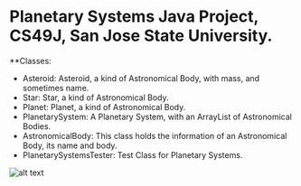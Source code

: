 # Planetary Systems Java Project, CS49J, San Jose State University.

**Classes:

- Asteroid: Asteroid, a kind of Astronomical Body, with mass, and sometimes name.
- Star: Star, a kind of Astronomical Body.
- Planet: Planet, a kind of Astronomical Body.
- PlanetarySystem: A Planetary System, with an ArrayList of Astronomical Bodies.
- AstronomicalBody: This class holds the information of an Astronomical Body, its name and body.
- PlanetarySystemsTester: Test Class for Planetary Systems.

![alt text](https://github.com/sergiogutierrez2/Homework6/blob/master/src/PlanetarySystems.png)
